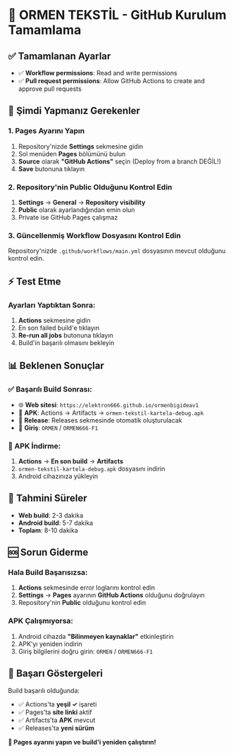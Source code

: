 # 🚀 ORMEN TEKSTİL - GitHub Kurulum Tamamlama

## ✅ Tamamlanan Ayarlar
- ✅ **Workflow permissions**: Read and write permissions
- ✅ **Pull request permissions**: Allow GitHub Actions to create and approve pull requests

## 🎯 Şimdi Yapmanız Gerekenler

### 1. Pages Ayarını Yapın
1. Repository'nizde **Settings** sekmesine gidin
2. Sol menüden **Pages** bölümünü bulun
3. **Source** olarak **"GitHub Actions"** seçin (Deploy from a branch DEĞİL!)
4. **Save** butonuna tıklayın

### 2. Repository'nin Public Olduğunu Kontrol Edin
1. **Settings** → **General** → **Repository visibility**
2. **Public** olarak ayarlandığından emin olun
3. Private ise GitHub Pages çalışmaz

### 3. Güncellenmiş Workflow Dosyasını Kontrol Edin
Repository'nizde `.github/workflows/main.yml` dosyasının mevcut olduğunu kontrol edin.

## ⚡ Test Etme

### Ayarları Yaptıktan Sonra:
1. **Actions** sekmesine gidin
2. En son failed build'e tıklayın
3. **Re-run all jobs** butonuna tıklayın
4. Build'in başarılı olmasını bekleyin

## 📊 Beklenen Sonuçlar

### ✅ Başarılı Build Sonrası:
- 🌐 **Web sitesi**: `https://elektron666.github.io/ormenbigideav1`
- 📱 **APK**: Actions → Artifacts → `ormen-tekstil-kartela-debug.apk`
- 🎉 **Release**: Releases sekmesinde otomatik oluşturulacak
- 🔐 **Giriş**: `ORMEN` / `ORMEN666-F1`

### 📱 APK İndirme:
1. **Actions** → **En son build** → **Artifacts**
2. `ormen-tekstil-kartela-debug.apk` dosyasını indirin
3. Android cihazınıza yükleyin

## 🎯 Tahmini Süreler
- **Web build**: 2-3 dakika
- **Android build**: 5-7 dakika
- **Toplam**: 8-10 dakika

## 🆘 Sorun Giderme

### Hala Build Başarısızsa:
1. **Actions** sekmesinde error loglarını kontrol edin
2. **Settings** → **Pages** ayarının **GitHub Actions** olduğunu doğrulayın
3. Repository'nin **Public** olduğunu kontrol edin

### APK Çalışmıyorsa:
1. Android cihazda **"Bilinmeyen kaynaklar"** etkinleştirin
2. APK'yı yeniden indirin
3. Giriş bilgilerini doğru girin: `ORMEN` / `ORMEN666-F1`

## 🎉 Başarı Göstergeleri

Build başarılı olduğunda:
- ✅ Actions'ta **yeşil ✓** işareti
- ✅ Pages'ta **site linki** aktif
- ✅ Artifacts'ta **APK** mevcut
- ✅ Releases'ta **yeni sürüm**

**🚀 Pages ayarını yapın ve build'i yeniden çalıştırın!**